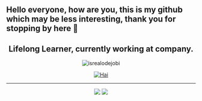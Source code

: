 ## Hello everyone, how are you, this is my github which may be less interesting, thank you for stopping by here 👋


<h2 align="center">Lifelong Learner, currently working at company.</h2>
<p align="center"> <img src="https://komarev.com/ghpvc/?username=renemu&label=Profile%20views&color=0e75b6&style=flat" alt="isrealodejobi" />
</p>

<!--### <summary><strong>Tools:</strong></summary>
<p>
    <img src="https://img.shields.io/badge/Text%20Editor-Visual%20Studio%20Code-blue?&logo=visual%20studio%20code&logoColor=blue" />
</p>-->

<p align="center"><a href="https://github.com/renemu"><img src="https://github-profile-trophy.vercel.app/?username=renemu&column=6&row=1&margin-w=15&margin-h=15" alt="Hai" /></a></p>
<hr>
<div align="center">
    
![](https://github-readme-stats.vercel.app/api?username=renemu&&show_icons=true&count_private=true&line_height=40)
![](https://github-readme-stats.vercel.app/api/top-langs/?username=renemu)
    
</div>
